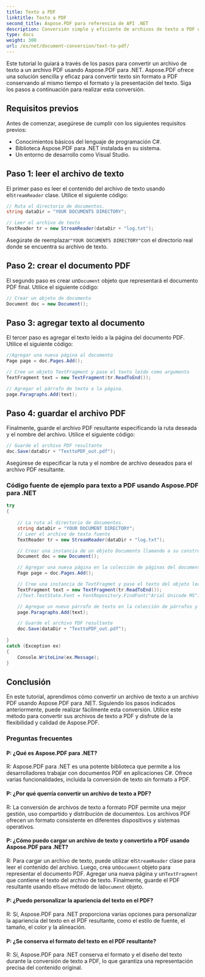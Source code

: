 ```yaml
---
title: Texto a PDF
linktitle: Texto a PDF
second_title: Aspose.PDF para referencia de API .NET
description: Conversión simple y eficiente de archivos de texto a PDF usando Aspose.PDF para .NET.
type: docs
weight: 300
url: /es/net/document-conversion/text-to-pdf/
---
```

Este tutorial lo guiará a través de los pasos para convertir un archivo de texto a un archivo PDF usando Aspose.PDF para .NET. Aspose.PDF ofrece una solución sencilla y eficaz para convertir texto sin formato a PDF conservando al mismo tiempo el formato y la presentación del texto. Siga los pasos a continuación para realizar esta conversión.

## Requisitos previos
Antes de comenzar, asegúrese de cumplir con los siguientes requisitos previos:

- Conocimientos básicos del lenguaje de programación C#.
- Biblioteca Aspose.PDF para .NET instalada en su sistema.
- Un entorno de desarrollo como Visual Studio.

## Paso 1: leer el archivo de texto
 El primer paso es leer el contenido del archivo de texto usando el`StreamReader` clase. Utilice el siguiente código:

```csharp
// Ruta al directorio de documentos.
string dataDir = "YOUR DOCUMENTS DIRECTORY";

// Leer el archivo de texto
TextReader tr = new StreamReader(dataDir + "log.txt");
```

 Asegúrate de reemplazar`"YOUR DOCUMENTS DIRECTORY"`con el directorio real donde se encuentra su archivo de texto.

## Paso 2: crear el documento PDF
 El segundo paso es crear un`Document` objeto que representará el documento PDF final. Utilice el siguiente código:

```csharp
// Crear un objeto de documento
Document doc = new Document();
```

## Paso 3: agregar texto al documento
El tercer paso es agregar el texto leído a la página del documento PDF. Utilice el siguiente código:

```csharp
//Agregar una nueva página al documento
Page page = doc.Pages.Add();

// Cree un objeto TextFragment y pase el texto leído como argumento
TextFragment text = new TextFragment(tr.ReadToEnd());

// Agregar el párrafo de texto a la página.
page.Paragraphs.Add(text);
```

## Paso 4: guardar el archivo PDF
Finalmente, guarde el archivo PDF resultante especificando la ruta deseada y el nombre del archivo. Utilice el siguiente código:

```csharp
// Guarde el archivo PDF resultante
doc.Save(dataDir + "TexttoPDF_out.pdf");
```

Asegúrese de especificar la ruta y el nombre de archivo deseados para el archivo PDF resultante.

### Código fuente de ejemplo para texto a PDF usando Aspose.PDF para .NET

```csharp
try
{
	
	// La ruta al directorio de documentos.
	string dataDir = "YOUR DOCUMENT DIRECTORY";
	// Leer el archivo de texto fuente
	TextReader tr = new StreamReader(dataDir + "log.txt");

	// Crear una instancia de un objeto Documento llamando a su constructor vacío
	Document doc = new Document();

	// Agregar una nueva página en la colección de páginas del documento
	Page page = doc.Pages.Add();

	// Cree una instancia de TextFragmet y pase el texto del objeto lector a su constructor como argumento
	TextFragment text = new TextFragment(tr.ReadToEnd());
	//Text.TextState.Font = FontRepository.FindFont("Arial Unicode MS");

	// Agregue un nuevo párrafo de texto en la colección de párrafos y pase el objeto TextFragment
	page.Paragraphs.Add(text);

	// Guarde el archivo PDF resultante
	doc.Save(dataDir + "TexttoPDF_out.pdf"); 
	
}
catch (Exception ex)
{
	Console.WriteLine(ex.Message);
}
```

## Conclusión
En este tutorial, aprendimos cómo convertir un archivo de texto a un archivo PDF usando Aspose.PDF para .NET. Siguiendo los pasos indicados anteriormente, puede realizar fácilmente esta conversión. Utilice este método para convertir sus archivos de texto a PDF y disfrute de la flexibilidad y calidad de Aspose.PDF.

### Preguntas frecuentes

#### P: ¿Qué es Aspose.PDF para .NET?

R: Aspose.PDF para .NET es una potente biblioteca que permite a los desarrolladores trabajar con documentos PDF en aplicaciones C#. Ofrece varias funcionalidades, incluida la conversión de texto sin formato a PDF.

#### P: ¿Por qué querría convertir un archivo de texto a PDF?

R: La conversión de archivos de texto a formato PDF permite una mejor gestión, uso compartido y distribución de documentos. Los archivos PDF ofrecen un formato consistente en diferentes dispositivos y sistemas operativos.

#### P: ¿Cómo puedo cargar un archivo de texto y convertirlo a PDF usando Aspose.PDF para .NET?

R: Para cargar un archivo de texto, puede utilizar el`StreamReader` clase para leer el contenido del archivo. Luego, crea un`Document` objeto para representar el documento PDF. Agregar una nueva página y un`TextFragment` que contiene el texto del archivo de texto. Finalmente, guarde el PDF resultante usando el`Save` método de la`Document` objeto.

#### P: ¿Puedo personalizar la apariencia del texto en el PDF?

R: Sí, Aspose.PDF para .NET proporciona varias opciones para personalizar la apariencia del texto en el PDF resultante, como el estilo de fuente, el tamaño, el color y la alineación.

#### P: ¿Se conserva el formato del texto en el PDF resultante?

R: Sí, Aspose.PDF para .NET conserva el formato y el diseño del texto durante la conversión de texto a PDF, lo que garantiza una representación precisa del contenido original.